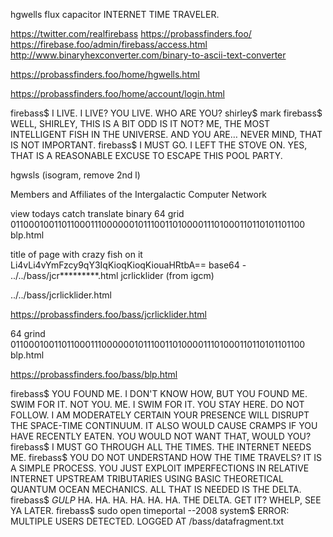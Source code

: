hgwells
flux capacitor
INTERNET TIME TRAVELER.

https://twitter.com/realfirebass
https://probassfinders.foo/
https://firebase.foo/admin/firebass/access.html
http://www.binaryhexconverter.com/binary-to-ascii-text-converter

https://probassfinders.foo/home/hgwells.html

https://probassfinders.foo/home/account/login.html

firebass$ I LIVE. I LIVE? YOU LIVE. WHO ARE YOU?
shirley$ mark
firebass$ WELL, SHIRLEY, THIS IS A BIT ODD IS IT NOT? ME, THE MOST INTELLIGENT FISH IN THE UNIVERSE. AND YOU ARE… NEVER MIND, THAT IS NOT IMPORTANT.
firebass$ I MUST GO. I LEFT THE STOVE ON. YES, THAT IS A REASONABLE EXCUSE TO ESCAPE THIS POOL PARTY.


hgwsls (isogram, remove 2nd l)

Members and Affiliates of the Intergalactic Computer Network

view todays catch 
translate binary 64 grid
0110001001101100011100000010111001101000011101000110110101101100
blp.html

title of page with crazy fish on it
Li4vLi4vYmFzcy9qY3IqKioqKioqKiouaHRtbA==
base64 - ../../bass/jcr*********.html
jcrlicklider (from igcm)

../../bass/jcrlicklider.html

https://probassfinders.foo/bass/jcrlicklider.html

64 grind
0110001001101100011100000010111001101000011101000110110101101100
blp.html

https://probassfinders.foo/bass/blp.html


firebass$ YOU FOUND ME. I DON'T KNOW HOW, BUT YOU FOUND ME. SWIM FOR IT. NOT YOU. ME. I SWIM FOR IT. YOU STAY HERE. DO NOT FOLLOW. I AM MODERATELY CERTAIN YOUR PRESENCE WILL DISRUPT THE SPACE-TIME CONTINUUM. IT ALSO WOULD CAUSE CRAMPS IF YOU HAVE RECENTLY EATEN. YOU WOULD NOT WANT THAT, WOULD YOU?
firebass$ I MUST GO THROUGH ALL THE TIMES. THE INTERNET NEEDS ME.
firebass$ YOU DO NOT UNDERSTAND HOW THE TIME TRAVELS? IT IS A SIMPLE PROCESS. YOU JUST EXPLOIT IMPERFECTIONS IN RELATIVE INTERNET UPSTREAM TRIBUTARIES USING BASIC THEORETICAL QUANTUM OCEAN MECHANICS. ALL THAT IS NEEDED IS THE DELTA.
firebass$ *GULP* HA. HA. HA. HA. HA. HA. THE DELTA. GET IT? WHELP, SEE YA LATER.
firebass$ sudo open timeportal --2008
system$ ERROR: MULTIPLE USERS DETECTED. LOGGED AT /bass/datafragment.txt



